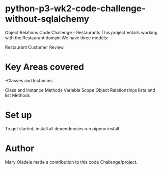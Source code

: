 # python-p3-wk2-code-challenge-without-sqlalchemy
Object Relations Code Challenge - Restaurants
This project entails working with the Restaurant domain We have three models:

Restaurant
Customer
Review

# Key Areas covered
-Classes and Instances

Class and Instance Methods
Variable Scope
Object Relationships
lists and list Methods


# Set up
To get started, install all dependencies run
pipenv install


# Author
Mary Oladele made a contribution to this code Challenge/project.
